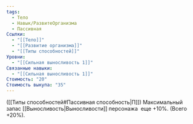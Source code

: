 ```yaml
---
tags:
  - Тело
  - Навык/РазвитеОрганизма
  - Пассивная
Ссылки:
  - "[[Тело]]"
  - "[[Развитие организма]]"
  - "[[Типы способностей]]"
Уровни:
  - "[[Сильная выносливость 1]]"
Связанные навыки:
  - "[[Сильная выносливость 1]]"
Стоимость: "20"
Стоимость выкупа: "35"
---
```

([[Типы способностей#Пассивная способность|П]]) Максимальный запас [[Выносливость|Выносливости]] персонажа  еще +10%. (Всего +20%).